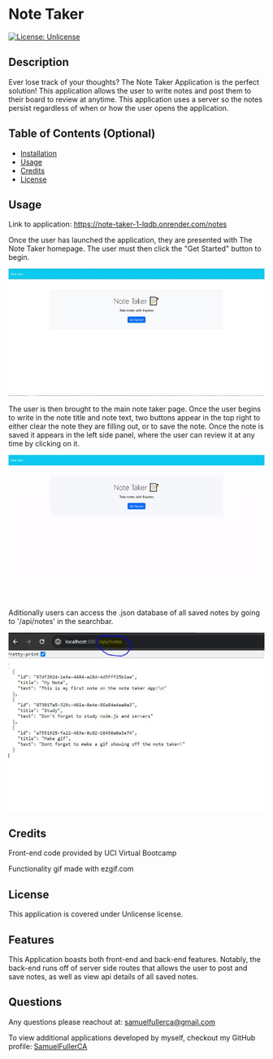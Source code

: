 # Note Taker

 [![License: Unlicense](https://img.shields.io/badge/license-Unlicense-blue.svg)](http://unlicense.org/)

## Description

Ever lose track of your thoughts? The Note Taker Application is the perfect solution! This application allows the user to write notes and post them to their board to review at anytime. This application uses a server so the notes persist regardless of when or how the user opens the application.

## Table of Contents (Optional)

- [Installation](#installation)
- [Usage](#usage)
- [Credits](#credits)
- [License](#license)

## Usage

Link to application: https://note-taker-1-lqdb.onrender.com/notes

Once the user has launched the application, they are presented with The Note Taker homepage. The user must then click the "Get Started" button to begin.

![alt text](./public/assets/images/NoteTakerhp.JPG)

The user is then brought to the main note taker page. Once the user begins to write in the note title and note text, two buttons appear in the top right to either clear the note they are filling out, or to save the note. Once the note is saved it appears in the left side panel, where the user can review it at any time by clicking on it.

![alt text](./public/assets/images/NoteTakerDemo.gif)

 Aditionally users can access the .json database of all saved notes by going to '/api/notes' in the searchbar.

![alt text](./public/assets/images/NotetakerApi.JPG)

## Credits

Front-end code provided by UCI Virtual Bootcamp

Functionality gif made with ezgif.com

## License

This application is covered under Unlicense license.

## Features

This Application boasts both front-end and back-end features. Notably, the back-end runs off of server side routes that allows the user to post and save notes, as well as view api details of all saved notes.

## Questions

Any questions please reachout at: samuelfullerca@gmail.com

To view additional applications developed by myself, checkout my GitHub profile: 
<a href="https://github.com/SamuelFullerCA"> SamuelFullerCA </a>
